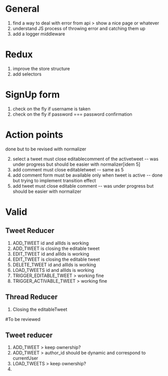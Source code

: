 # General
1. find a way to deal with error from api > show a nice page or whatever
2. understand JS process of throwing error and catching them up
3. add a logger middleware

# Redux
1. improve the store structure
2. add selectors


# SignUp form
1. check on the fly if username is taken
2. check on the fly if password === password confirmation

# Action points
<!-- 1. delete tweet must delete all respective comments --> done but to be revised with normalizer
2. select a tweet must close editablecomment of the activetweet -- was under progress but should be easier with normalizer[idem 5]
3. add comment must close editabletweet -- same as 5
4. add comment form must be available only when tweet is active -- done but trying to implement transition effect
5. add tweet must close editable comment -- was under progress but should be easier with normalizer

# Valid

## Tweet Reducer
1. ADD_TWEET id and allIds is working
2. ADD_TWEET is closing the editable tweet
3. EDIT_TWEET id and allIds is working
4. EDIT_TWEET is closing the editable tweet
5. DELETE_TWEET id and allIds is working
6. LOAD_TWEETS id and allIds is working
7. TRIGGER_EDITABLE_TWEET > working fine
8. TRIGGER_ACTIVABLE_TWEET > working fine

## Thread Reducer
1. Closing the editableTweet


#To be reviewed

## Tweet reducer
1. ADD_TWEET > keep ownership?
2. ADD_TWEET > author_id should be dynamic and correspond to currentUser
3. LOAD_TWEETS > keep ownership?
4.
